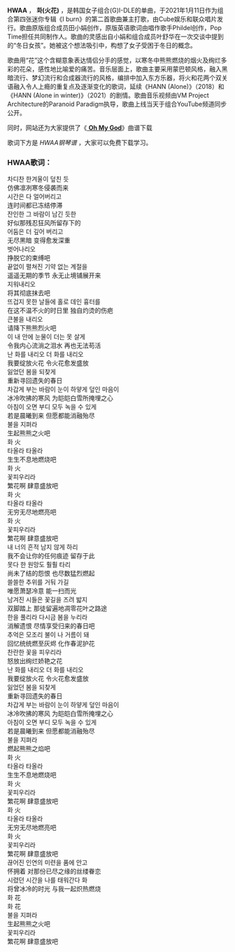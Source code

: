 

**HWAA** ， **화(火花)** ，是韩国女子组合(G)I-DLE的单曲，于2021年1月11日作为组合第四张迷你专辑《I
burn》的第二首歌曲兼主打歌，由Cube娱乐和联众唱片发行。歌曲原版组合成员田小娟创作，原版英语歌词由唱作歌手Phildel创作，Pop
Time担任共同制作人。歌曲的灵感出自小娟和组合成员叶舒华在一次交谈中提到的“冬日女孩”。她被这个想法吸引中，构想了女子受困于冬日的概念。

歌曲用“花”这个含糊意象表达情侣分手的感觉，以寒冬中熊熊燃烧的烟火及绚烂多彩的花朵，感性地比喻爱的痛苦。音乐层面上，歌曲主要采用蒙巴顿风格，融入黑暗流行、梦幻流行和合成器流行的风格，编排中加入东方乐器，将火和花两个双关语融入令人上瘾的重复点及逐渐变化的歌词，延续《HANN
(Alone)》（2018）和《HANN (Alone in winter)》（2021）的剧情。歌曲音乐视频由VM Project
Architecture的Paranoid Paradigm执导，歌曲上线当天于组合YouTube频道同步公开。

同时，网站还为大家提供了《[ **Oh My God**](Music-12685-Oh-My-God-GI-dle.html "Oh My
God")》曲谱下载

歌词下方是 _HWAA钢琴谱_ ，大家可以免费下载学习。

### HWAA歌词：

차디찬 한겨울이 덮친 듯  
仿佛凛冽寒冬侵袭而来  
시간은 다 얼어버리고  
连时间都已冻结停滞  
잔인한 그 바람이 남긴 듯한  
好似那残忍狂风所留存下的  
어둠은 더 깊어 버리고  
无尽黑暗 变得愈发深重  
벗어나리오  
挣脱它的束缚吧  
끝없이 펼쳐진 기약 없는 계절을  
遥遥无期的季节 永无止境铺展开来  
지워내리오  
将其彻底抹去吧  
뜨겁지 못한 날들에 홀로 데인 흉터를  
在这不温不火的时日里 独自灼烫的伤疤  
큰불을 내리오  
请降下熊熊烈火吧  
이 내 안에 눈물이 더는 못 살게  
令我内心流淌之泪水 再也无法苟活  
난 화를 내리오 더 화를 내리오  
我要绽放火花 令火花愈发盛放  
잃었던 봄을 되찾게  
重新寻回遗失的春日  
차갑게 부는 바람이 눈이 하얗게 덮인 마음이  
冰冷吹拂的寒风 为皑皑白雪所掩埋之心  
아침이 오면 부디 모두 녹을 수 있게  
若是晨曦到来 但愿都能消融殆尽  
불을 지펴라  
生起熊熊之火吧  
화 火  
타올라 타올라  
生生不息地燃烧吧  
화 火  
꽃피우리라  
繁花啊 肆意盛放吧  
화 火  
타올라 타올라  
无穷无尽地燃亮吧  
화 火  
꽃피우리라  
繁花啊 肆意盛放吧  
내 너의 흔적 남지 않게 하리  
我不会让你的任何痕迹 留存于此  
못다 한 원망도 훨훨 타리  
尚未了结的怨恨 也尽数猛烈燃起  
쓸쓸한 추위를 거둬 가길  
唯愿萧瑟冷意 能一扫而光  
남겨진 시들은 꽃길을 즈려 밟지  
双脚踏上 那徒留遍地凋零花叶之路途  
한을 풀리라 다시금 봄을 누리라  
消解遗恨 尽情享受归来的春日吧  
추억은 모조리 불이 나 거름이 돼  
回忆统统燃至灰烬 化作春泥护花  
찬란한 꽃을 피우리라  
怒放出绚烂娇艳之花  
난 화를 내리오 더 화를 내리오  
我要绽放火花 令火花愈发盛放  
잃었던 봄을 되찾게  
重新寻回遗失的春日  
차갑게 부는 바람이 눈이 하얗게 덮인 마음이  
冰冷吹拂的寒风 为皑皑白雪所掩埋之心  
아침이 오면 부디 모두 녹을 수 있게  
若是晨曦到来 但愿都能消融殆尽  
불을 지펴라  
燃起熊熊之焰吧  
화 火  
타올라 타올라  
生生不息地燃烧吧  
화 火  
꽃피우리라  
繁花啊 肆意盛放吧  
화 火  
타올라 타올라  
无穷无尽地燃亮吧  
화 火  
꽃피우리라  
繁花啊 肆意盛放吧  
끊어진 인연의 미련을 품에 안고  
怀拥着 对那份已尽之缘的丝缕眷恋  
시렸던 시간을 나를 태워간다 화  
将曾冰冷的时光 与我一起炽热燃烧  
화 花  
화 花  
불을 지펴라  
生起熊熊之火吧  
꽃피우리라  
繁花啊 肆意盛放吧

